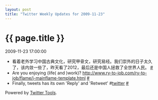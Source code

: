 ```yaml
---
layout: post
title: "Twitter Weekly Updates for 2009-11-23"
---
```


<h1> {{ page.title }} </h1> <p class='meta'>2009-11-23 17:00:00</p>

<ul class="aktt_tweet_digest">
	<li>看着老外学习中国古典文化，研究甲骨文，研究易经。我们崇外的日子太久了，该内敛一些了，昨天看了2012，最后还是中国人拯救了全世界人民。 <a href="http://twitter.com/Joshua_C/statuses/5974127427">#</a></li>
	<li>Are you enjoying (life( and )work)? <a href="http://www.ry-to-job.com/ry-to-job/flame/j-mainflame-template.html" rel="nofollow">http://www.ry-to-job.com/ry-to-job/flame/j-mainflame-template.html</a> <a href="http://twitter.com/Joshua_C/statuses/5882098738">#</a></li>
	<li>Finally, tweets has its own &#39;Reply&#39; and &#39;Retweet&#39; #<a href="http://search.twitter.com/search?q=%23twitter">twitter</a> <a href="http://twitter.com/Joshua_C/statuses/5797626254">#</a></li>
</ul>
<p class="aktt_credit">Powered by <a href="http://alexking.org/projects/wordpress">Twitter Tools</a>.</p>